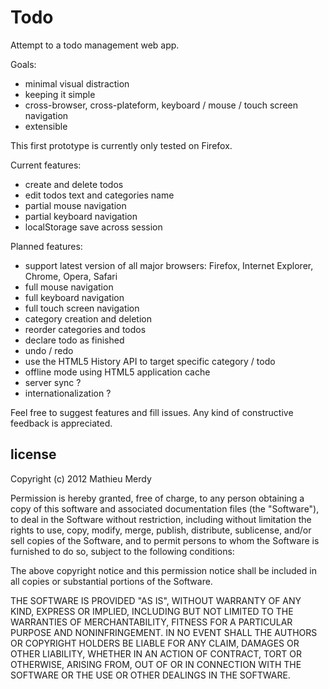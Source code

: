 Todo
=======

Attempt to a todo management web app.

Goals:

  * minimal visual distraction
  * keeping it simple
  * cross-browser, cross-plateform, keyboard / mouse / touch screen navigation
  * extensible

This first prototype is currently only tested on Firefox.

Current features:

  * create and delete todos
  * edit todos text and categories name
  * partial mouse navigation
  * partial keyboard navigation
  * localStorage save across session

Planned features:

  * support latest version of all major browsers: Firefox, Internet Explorer, Chrome, Opera, Safari
  * full mouse navigation
  * full keyboard navigation
  * full touch screen navigation
  * category creation and deletion
  * reorder categories and todos
  * declare todo as finished
  * undo / redo
  * use the HTML5 History API to target specific category / todo
  * offline mode using HTML5 application cache
  * server sync ?
  * internationalization ?

Feel free to suggest features and fill issues. Any kind of constructive feedback is appreciated.


license
-------

Copyright (c) 2012 Mathieu Merdy

Permission is hereby granted, free of charge, to any person obtaining a copy of this software and associated documentation files (the "Software"), to deal in the Software without restriction, including without limitation the rights to use, copy, modify, merge, publish, distribute, sublicense, and/or sell copies of the Software, and to permit persons to whom the Software is furnished to do so, subject to the following conditions:

The above copyright notice and this permission notice shall be included in all copies or substantial portions of the Software.

THE SOFTWARE IS PROVIDED "AS IS", WITHOUT WARRANTY OF ANY KIND, EXPRESS OR IMPLIED, INCLUDING BUT NOT LIMITED TO THE WARRANTIES OF MERCHANTABILITY, FITNESS FOR A PARTICULAR PURPOSE AND NONINFRINGEMENT. IN NO EVENT SHALL THE AUTHORS OR COPYRIGHT HOLDERS BE LIABLE FOR ANY CLAIM, DAMAGES OR OTHER LIABILITY, WHETHER IN AN ACTION OF CONTRACT, TORT OR OTHERWISE, ARISING FROM, OUT OF OR IN CONNECTION WITH THE SOFTWARE OR THE USE OR OTHER DEALINGS IN THE SOFTWARE.
